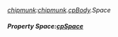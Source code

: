 _[chipmunk](../../modules/chipmunk/chipmunk-module.md):[chipmunk](../../modules/chipmunk/chipmunk-module.md).[cpBody](../../modules/chipmunk/chipmunk-cpbody.md).Space_
##### Property Space:[cpSpace](../../modules/chipmunk/chipmunk-cpspace.md)
